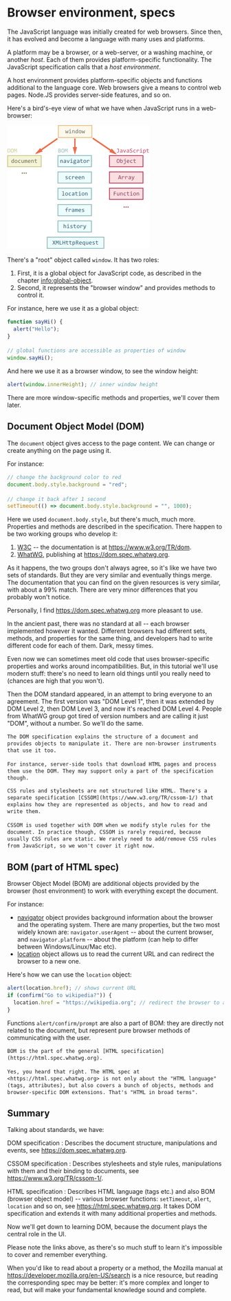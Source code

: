 # Browser environment, specs

The JavaScript language was initially created for web browsers. Since then, it has evolved and become a language with many uses and platforms.

A platform may be a browser, or a web-server, or a washing machine, or another *host*. Each of them provides platform-specific functionality. The JavaScript specification calls that a *host environment*.

A host environment provides platform-specific objects and functions additional to the language core. Web browsers give a means to control web pages. Node.JS provides server-side features, and so on.

Here's a bird's-eye view of what we have when JavaScript runs in a web-browser:

![](windowObjects.png)

There's a "root" object called `window`. It has two roles:

1. First, it is a global object for JavaScript code, as described in the chapter <info:global-object>.
2. Second, it represents the "browser window" and provides methods to control it.

For instance, here we use it as a global object:

```js run
function sayHi() {
  alert("Hello");
}

// global functions are accessible as properties of window
window.sayHi();
```

And here we use it as a browser window, to see the window height:

```js run
alert(window.innerHeight); // inner window height
```

There are more window-specific methods and properties, we'll cover them later.

## Document Object Model (DOM)

The `document` object gives access to the page content. We can change or create anything on the page using it.

For instance:
```js run
// change the background color to red
document.body.style.background = "red";

// change it back after 1 second
setTimeout(() => document.body.style.background = "", 1000);
```

Here we used `document.body.style`, but there's much, much more. Properties and methods are described in the specification. There happen to be two working groups who develop it:

1. [W3C](https://en.wikipedia.org/wiki/World_Wide_Web_Consortium) -- the documentation is at <https://www.w3.org/TR/dom>.
2. [WhatWG](https://en.wikipedia.org/wiki/WHATWG), publishing at <https://dom.spec.whatwg.org>.

As it happens, the two groups don't always agree, so it's like we have two sets of standards. But they are very similar and eventually things merge. The documentation that you can find on the given resources is very similar, with about a 99% match. There are very minor differences that you probably won't notice.

Personally, I find <https://dom.spec.whatwg.org> more pleasant to use.

In the ancient past, there was no standard at all -- each browser implemented however it wanted. Different browsers had different sets, methods, and properties for the same thing, and developers had to write different code for each of them. Dark, messy times.

Even now we can sometimes meet old code that uses browser-specific properties and works around incompatibilities. But, in this tutorial we'll use modern stuff: there's no need to learn old things until you really need to (chances are high that you won't).

Then the DOM standard appeared, in an attempt to bring everyone to an agreement. The first version was "DOM Level 1", then it was extended by DOM Level 2, then DOM Level 3, and now it's reached DOM Level 4. People from WhatWG group got tired of version numbers and are calling it just "DOM", without a number. So we'll do the same.

```smart header="DOM is not only for browsers"
The DOM specification explains the structure of a document and provides objects to manipulate it. There are non-browser instruments that use it too.

For instance, server-side tools that download HTML pages and process them use the DOM. They may support only a part of the specification though.
```

```smart header="CSSOM for styling"
CSS rules and stylesheets are not structured like HTML. There's a separate specification [CSSOM](https://www.w3.org/TR/cssom-1/) that explains how they are represented as objects, and how to read and write them.

CSSOM is used together with DOM when we modify style rules for the document. In practice though, CSSOM is rarely required, because usually CSS rules are static. We rarely need to add/remove CSS rules from JavaScript, so we won't cover it right now.
```

## BOM (part of HTML spec)

Browser Object Model (BOM) are additional objects provided by the browser (host environment) to work with everything except the document.

For instance:

- [navigator](mdn:api/Window/navigator) object provides background information about the browser and the operating system. There are many properties, but the two most widely known are: `navigator.userAgent` -- about the current browser, and `navigator.platform` -- about the platform (can help to differ between Windows/Linux/Mac etc).
- [location](mdn:api/Window/location) object allows us to read the current URL and can redirect the browser to a new one.

Here's how we can use the `location` object:

```js run
alert(location.href); // shows current URL
if (confirm("Go to wikipedia?")) {
  location.href = "https://wikipedia.org"; // redirect the browser to another URL
}
```

Functions `alert/confirm/prompt` are also a part of BOM: they are directly not related to the document, but represent pure browser methods of communicating with the user.


```smart header="HTML specification"
BOM is the part of the general [HTML specification](https://html.spec.whatwg.org).

Yes, you heard that right. The HTML spec at <https://html.spec.whatwg.org> is not only about the "HTML language" (tags, attributes), but also covers a bunch of objects, methods and browser-specific DOM extensions. That's "HTML in broad terms".
```

## Summary

Talking about standards, we have:

DOM specification
: Describes the document structure, manipulations and events, see <https://dom.spec.whatwg.org>.

CSSOM specification
: Describes stylesheets and style rules, manipulations with them and their binding to documents, see <https://www.w3.org/TR/cssom-1/>.

HTML specification
: Describes HTML language (tags etc.) and also BOM (browser object model) -- various browser functions: `setTimeout`, `alert`, `location` and so on, see <https://html.spec.whatwg.org>. It takes DOM specification and extends it with many additional properties and methods.

Now we'll get down to learning DOM, because the document plays the central role in the UI.

Please note the links above, as there's so much stuff to learn it's impossible to cover and remember everything.

When you'd like to read about a property or a method, the Mozilla manual at <https://developer.mozilla.org/en-US/search> is a nice resource, but reading the corresponding spec may be better: it's more complex and longer to read, but will make your fundamental knowledge sound and complete.
